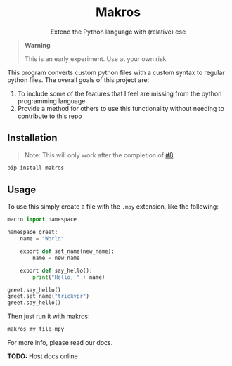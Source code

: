 <div align="center">

# Makros

Extend the Python language with (relative) ese

</div>

> **Warning**
>
> This is an early experiment. Use at your own risk

This program converts custom python files with a custom syntax to regular python files. The overall goals of this project are:

1. To include some of the features that I feel are missing from the python programming language
2. Provide a method for others to use this functionality without needing to contribute to this repo

## Installation

> Note: This will only work after the completion of [#8](https://github.com/trickypr/makros/issues/8)

```bash
pip install makros
```

## Usage

To use this simply create a file with the `.mpy` extension, like the following:

```python
macro import namespace

namespace greet:
    name = "World"

    export def set_name(new_name):
        name = new_name

    export def say_hello():
        print("Hello, " + name)

greet.say_hello()
greet.set_name("trickypr")
greet.say_hello()
```

Then just run it with makros:

```bash
makros my_file.mpy
```

For more info, please read our docs.

**TODO:** Host docs online
